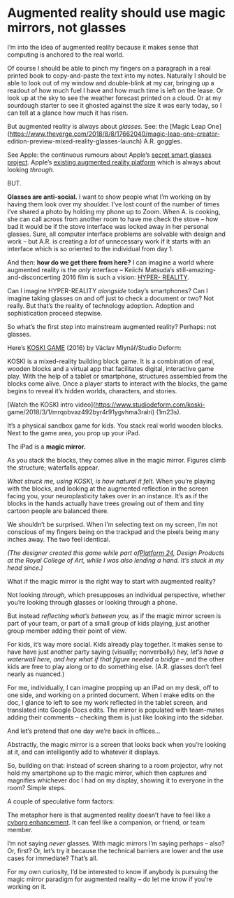 # Augmented reality should use magic mirrors, not glasses

I’m into the idea of augmented reality because it makes sense that computing
is anchored to the real world.

Of course I should be able to pinch my fingers on a paragraph in a real
printed book to copy-and-paste the text into my notes. Naturally I should be
able to look out of my window and double-blink at my car, bringing up a
readout of how much fuel I have and how much time is left on the lease. Or
look up at the sky to see the weather forecast printed on a cloud. Or at my
sourdough starter to see it ghosted against the size it was early today, so I
can tell at a glance how much it has risen.

But augmented reality is always about _glasses._ See: the [Magic Leap
One](https://www.theverge.com/2018/8/8/17662040/magic-leap-one-creator-
edition-preview-mixed-reality-glasses-launch) A.R. goggles.

See Apple: the continuous rumours about Apple’s [secret smart glasses
project](https://www.macrumors.com/roundup/apple-glasses/). Apple’s [existing
augmented reality platform](https://www.apple.com/uk/augmented-reality/) which
is always about looking _through._

BUT.

**Glasses are anti-social.** I want to show people what I’m working on by
having them look over my shoulder. I’ve lost count of the number of times I’ve
shared a photo by holding my phone up to Zoom. When A. is cooking, she can
call across from another room to have me check the stove – how bad it would be
if the stove interface was locked away in her personal glasses. Sure, all
computer interface problems are solvable with design and work – but A.R. is
creating a _lot_ of unnecessary work if it starts with an interface which is
so oriented to the individual from day 1.

And then: **how do we get there from here?** I can imagine a world where
augmented reality is the _only_ interface – Keiichi Matsuda’s still-amazing-
and-disconcerting 2016 film is such a vision: [HYPER-
REALITY](https://vimeo.com/166807261).

Can I imagine HYPER-REALITY _alongside_ today’s smartphones? Can I imagine
taking glasses on and off just to check a document or two? Not really. But
that’s the reality of technology adoption. Adoption and sophistication proceed
stepwise.

So what’s the first step into mainstream augmented reality? Perhaps: not
glasses.

Here’s [KOSKI GAME](https://www.studiodeform.com/koski-game) (2016) by Václav
Mlynář/Studio Deform:

KOSKI is a mixed-reality building block game. It is a combination of real,
wooden blocks and a virtual app that facilitates digital, interactive game
play. With the help of a tablet or smartphone, structures assembled from the
blocks come alive. Once a player starts to interact with the blocks, the game
begins to reveal it’s hidden worlds, characters, and stories.

[Watch the KOSKI intro video](https://www.studiodeform.com/koski-
game/2018/3/1/mrqobvaz492byr4r91ygvhma3ralri) (1m23s).

It’s a physical sandbox game for kids. You stack real world wooden blocks.
Next to the game area, you prop up your iPad.

The iPad is a **magic mirror.**

As you stack the blocks, they comes alive in the magic mirror. Figures climb
the structure; waterfalls appear.

_What struck me, using KOSKI, is how natural it felt._ When you’re playing
with the blocks, and looking at the augmented reflection in the screen facing
you, your neuroplasticity takes over in an instance. It’s as if the blocks in
the hands actually have trees growing out of them and tiny cartoon people are
balanced there.

We shouldn’t be surprised. When I’m selecting text on my screen, I’m not
conscious of my fingers being on the trackpad and the pixels being many inches
away. The two feel identical.

_(The designer created this game while part of[Platform
24](http://rcaplatform24.com), Design Products at the Royal College of Art,
while I was also lending a hand. It’s stuck in my head since.)_

What if the magic mirror is the right way to start with augmented reality?

Not looking _through,_ which presupposes an individual perspective, whether
you’re looking through glasses or looking through a phone.

But instead _reflecting what’s between you,_ as if the magic mirror screen is
part of your team, or part of a small group of kids playing, just another
group member adding their point of view.

For kids, it’s way more social. Kids already play together. It makes sense to
have have just another party saying (visually; nonverbally) _hey, let’s have a
waterwall here, and hey what if that figure needed a bridge_ – and the other
kids are free to play along or to do something else. (A.R. glasses don’t feel
nearly as nuanced.)

For me, individually, I can imagine propping up an iPad on my desk, off to one
side, and working on a printed document. When I make edits on the doc, I
glance to left to see my work reflected in the tablet screen, and translated
into Google Docs edits. The mirror is populated with team-mates adding their
comments – checking them is just like looking into the sidebar.

And let’s pretend that one day we’re back in offices…

Abstractly, the magic mirror is a screen that looks back when you’re looking
at it, and can intelligently add to whatever it displays.

So, building on that: instead of screen sharing to a room projector, why not
hold my smartphone up to the magic mirror, which then captures and magnifies
whichever doc I had on my display, showing it to everyone in the room? Simple
steps.

A couple of speculative form factors:

The metaphor here is that augmented reality doesn’t have to feel like a
[cyborg enhancement](/home/2020/04/07/cyborg_prosthetics). It can feel like a
companion, or friend, or team member.

I’m not saying _never_ glasses. With magic mirrors I’m saying perhaps – also?
Or, first? Or, let’s try it because the technical barriers are lower and the
use cases for immediate? That’s all.

For my own curiosity, I’d be interested to know if anybody is pursuing the
magic mirror paradigm for augmented reality – do let me know if you’re working
on it.
